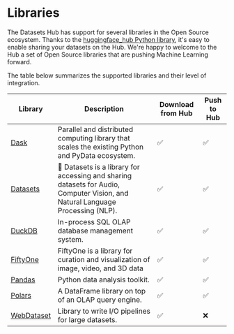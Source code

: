 # Libraries

The Datasets Hub has support for several libraries in the Open Source ecosystem.
Thanks to the [huggingface_hub Python library](../huggingface_hub), it's easy to enable sharing your datasets on the Hub.
We're happy to welcome to the Hub a set of Open Source libraries that are pushing Machine Learning forward.

The table below summarizes the supported libraries and their level of integration.

| Library                                                                     | Description                                                                                                         | Download from Hub | Push to Hub |
|-----------------------------------------------------------------------------|---------------------------------------------------------------------------------------------------------------------|---|----|
| [Dask](./datasets-dask) | Parallel and distributed computing library that scales the existing Python and PyData ecosystem.                                                           | ✅ | ✅ |
| [Datasets](./datasets-usage) | 🤗 Datasets is a library for accessing and sharing datasets for Audio, Computer Vision, and Natural Language Processing (NLP).              | ✅ | ✅ |
| [DuckDB](./datasets-duckdb) | In-process SQL OLAP database management system.                                                                                                      | ✅ | ✅ |
| [FiftyOne](./datasets-fiftyone) | FiftyOne is a library for curation and visualization of image, video, and 3D data | ✅ | ✅ |
| [Pandas](./datasets-pandas) | Python data analysis toolkit.                                                                                                                    | ✅ | ✅ |
| [Polars](./datasets-polars) |  A DataFrame library on top of an  OLAP query engine.                                                                                                                    | ✅ | ✅ |
| [WebDataset](./datasets-webdataset) | Library to write I/O pipelines for large datasets.                                                                                       | ✅ | ❌ |
